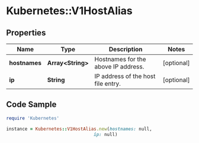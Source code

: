 # Kubernetes::V1HostAlias

## Properties

Name | Type | Description | Notes
------------ | ------------- | ------------- | -------------
**hostnames** | **Array&lt;String&gt;** | Hostnames for the above IP address. | [optional] 
**ip** | **String** | IP address of the host file entry. | [optional] 

## Code Sample

```ruby
require 'Kubernetes'

instance = Kubernetes::V1HostAlias.new(hostnames: null,
                                 ip: null)
```


